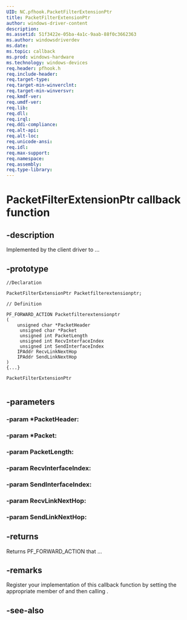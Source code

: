 ```yaml
---
UID: NC.pfhook.PacketFilterExtensionPtr
title: PacketFilterExtensionPtr
author: windows-driver-content
description: 
ms.assetid: 51f3422e-05ba-4a1c-9aab-88f0c3662363
ms.author: windowsdriverdev
ms.date: 
ms.topic: callback
ms.prod: windows-hardware
ms.technology: windows-devices
req.header: pfhook.h
req.include-header:
req.target-type:
req.target-min-winverclnt:
req.target-min-winversvr:
req.kmdf-ver:
req.umdf-ver:
req.lib:
req.dll:
req.irql: 
req.ddi-compliance:
req.alt-api:
req.alt-loc:
req.unicode-ansi:
req.idl:
req.max-support:
req.namespace:
req.assembly:
req.type-library:
---
```


# PacketFilterExtensionPtr callback function

## -description

Implemented by the client driver to ... 

## -prototype

```
//Declaration

PacketFilterExtensionPtr Packetfilterextensionptr; 

// Definition

PF_FORWARD_ACTION Packetfilterextensionptr 
(
	unsigned char *PacketHeader
	 unsigned char *Packet
	 unsigned int PacketLength
	 unsigned int RecvInterfaceIndex
	 unsigned int SendInterfaceIndex
	IPAddr RecvLinkNextHop
	IPAddr SendLinkNextHop
)
{...}

PacketFilterExtensionPtr 


```

## -parameters

### -param *PacketHeader: 
### -param *Packet: 
### -param PacketLength: 
### -param RecvInterfaceIndex: 
### -param SendInterfaceIndex: 
### -param RecvLinkNextHop: 
### -param SendLinkNextHop: 



## -returns

Returns PF_FORWARD_ACTION that ...

## -remarks

Register your implementation of this callback function by setting the appropriate member of <!-- REPLACE ME --> and then calling <!-- REPLACE ME -->.


## -see-also